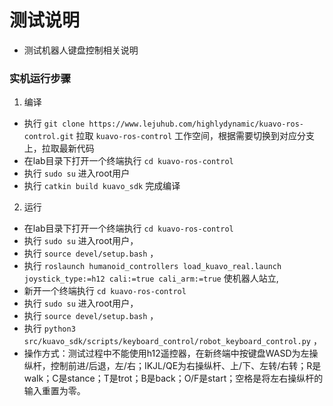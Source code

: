 # 测试说明

  - 测试机器人键盘控制相关说明

### 实机运行步骤

1. 编译
  - 执行 `git clone https://www.lejuhub.com/highlydynamic/kuavo-ros-control.git` 拉取 `kuavo-ros-control` 工作空间，根据需要切换到对应分支上，拉取最新代码
  - 在lab目录下打开一个终端执行 `cd kuavo-ros-control` 
  - 执行 `sudo su` 进入root用户
  - 执行 `catkin build kuavo_sdk` 完成编译 

2. 运行 
  - 在lab目录下打开一个终端执行 `cd kuavo-ros-control` 
  - 执行 `sudo su` 进入root用户，
  - 执行 `source devel/setup.bash` ， 
  - 执行 `roslaunch humanoid_controllers load_kuavo_real.launch joystick_type:=h12 cali:=true cali_arm:=true` 使机器人站立,
  - 新开一个终端执行 `cd kuavo-ros-control`
  - 执行 `sudo su` 进入root用户，
  - 执行 `source devel/setup.bash` ，
  - 执行 `python3 src/kuavo_sdk/scripts/keyboard_control/robot_keyboard_control.py` ，
  - 操作方式：测试过程中不能使用h12遥控器，在新终端中按键盘WASD为左操纵杆，控制前进/后退，左/右；IKJL/QE为右操纵杆、上/下、左转/右转；R是walk；C是stance；T是trot；B是back；O/F是start；空格是将左右操纵杆的输入重置为零。

